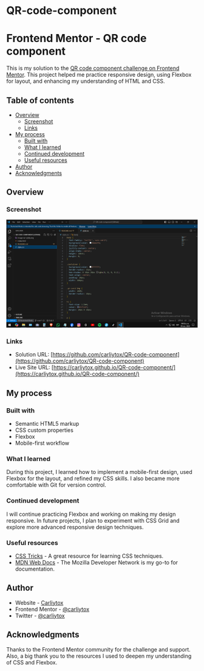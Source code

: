# QR-code-component
# Frontend Mentor - QR code component

This is my solution to the [QR code component challenge on Frontend Mentor](https://www.frontendmentor.io/challenges/qr-code-component-iux_sIO_H). This project helped me practice responsive design, using Flexbox for layout, and enhancing my understanding of HTML and CSS.

## Table of contents

- [Overview](#overview)
  - [Screenshot](#screenshot)
  - [Links](#links)
- [My process](#my-process)
  - [Built with](#built-with)
  - [What I learned](#what-i-learned)
  - [Continued development](#continued-development)
  - [Useful resources](#useful-resources)
- [Author](#author)
- [Acknowledgments](#acknowledgments)

## Overview

### Screenshot

![QR Code Component Screenshot](./Screenshot_1.png)

### Links

- Solution URL: [https://github.com/carliytox/QR-code-component](https://github.com/carliytox/QR-code-component)
- Live Site URL: [https://carliytox.github.io/QR-code-component/](https://carliytox.github.io/QR-code-component/)

## My process

### Built with

- Semantic HTML5 markup
- CSS custom properties
- Flexbox
- Mobile-first workflow

### What I learned

During this project, I learned how to implement a mobile-first design, used Flexbox for the layout, and refined my CSS skills. I also became more comfortable with Git for version control.

### Continued development

I will continue practicing Flexbox and working on making my design responsive. In future projects, I plan to experiment with CSS Grid and explore more advanced responsive design techniques.

### Useful resources

- [CSS Tricks](https://css-tricks.com) - A great resource for learning CSS techniques.
- [MDN Web Docs](https://developer.mozilla.org/en-US/) - The Mozilla Developer Network is my go-to for documentation.

## Author

- Website - [Carliytox](https://github.com/Carliytox)
- Frontend Mentor - [@carliytox](https://www.frontendmentor.io/profile/carliytox)
- Twitter - [@carliytox](https://www.twitter.com/carliytosh)

## Acknowledgments

Thanks to the Frontend Mentor community for the challenge and support. Also, a big thank you to the resources I used to deepen my understanding of CSS and Flexbox.
